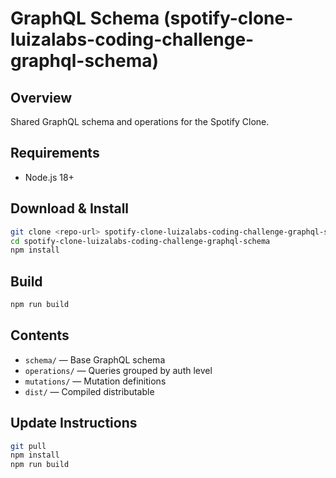 # GraphQL Schema (spotify-clone-luizalabs-coding-challenge-graphql-schema)

## Overview
Shared GraphQL schema and operations for the Spotify Clone. 

## Requirements
- Node.js 18+

## Download & Install
```bash
git clone <repo-url> spotify-clone-luizalabs-coding-challenge-graphql-schema
cd spotify-clone-luizalabs-coding-challenge-graphql-schema
npm install
```

## Build
```bash
npm run build
```

## Contents
- `schema/` — Base GraphQL schema
- `operations/` — Queries grouped by auth level
- `mutations/` — Mutation definitions
- `dist/` — Compiled distributable

## Update Instructions
```bash
git pull
npm install
npm run build
```
